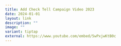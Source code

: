 ```yaml
---
title: Add Check Tell Campaign Video 2023
date: 2024-01-01
layout: link
description: ""
image: ""
variant: tiptap
external: https://www.youtube.com/embed/5wPxjwKtB0c
---
```

